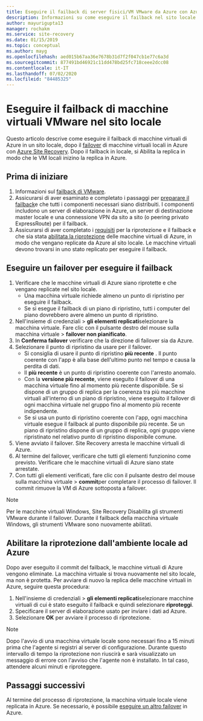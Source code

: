 ```yaml
---
title: Eseguire il failback di server fisici/VM VMware da Azure con Azure Site Recovery
description: Informazioni su come eseguire il failback nel sito locale dopo il failover in Azure durante il ripristino di emergenza di macchine virtuali VMware e server fisici in Azure.
author: mayurigupta13
manager: rochakm
ms.service: site-recovery
ms.date: 01/15/2019
ms.topic: conceptual
ms.author: mayg
ms.openlocfilehash: aed015b67aa36e7678b31d7f2f047cb1e77c6a3d
ms.sourcegitcommit: 877491bd46921c11dd478bd25fc718ceee2dcc08
ms.contentlocale: it-IT
ms.lasthandoff: 07/02/2020
ms.locfileid: "84485325"
---
```

# <a name="fail-back-vmware-vms-to-on-premises-site"></a>Eseguire il failback di macchine virtuali VMware nel sito locale

Questo articolo descrive come eseguire il failback di macchine virtuali di Azure in un sito locale, dopo il [failover](site-recovery-failover.md) di macchine virtuali locali in Azure con [Azure Site Recovery](site-recovery-overview.md). Dopo il failback in locale, si Abilita la replica in modo che le VM locali inizino la replica in Azure.

## <a name="before-you-start"></a>Prima di iniziare

1. Informazioni sul [failback di VMware](failover-failback-overview.md#vmwarephysical-reprotectionfailback). 
2. Assicurarsi di aver esaminato e completato i passaggi per [preparare il failback](vmware-azure-prepare-failback.md)e che tutti i componenti necessari siano distribuiti. I componenti includono un server di elaborazione in Azure, un server di destinazione master locale e una connessione VPN da sito a sito (o peering privato ExpressRoute) per il failback.
3. Assicurarsi di aver completato i [requisiti](vmware-azure-reprotect.md#before-you-begin) per la riprotezione e il failback e che sia stata [abilitata la riprotezione](vmware-azure-reprotect.md#enable-reprotection) delle macchine virtuali di Azure, in modo che vengano replicate da Azure al sito locale. Le macchine virtuali devono trovarsi in uno stato replicato per eseguire il failback.




## <a name="run-a-failover-to-fail-back"></a>Eseguire un failover per eseguire il failback

1. Verificare che le macchine virtuali di Azure siano riprotette e che vengano replicate nel sito locale.
    - Una macchina virtuale richiede almeno un punto di ripristino per eseguire il failback.
    - Se si esegue il failback di un piano di ripristino, tutti i computer del piano dovrebbero avere almeno un punto di ripristino.
2. Nell'insieme di credenziali > **gli elementi replicati**selezionare la macchina virtuale. Fare clic con il pulsante destro del mouse sulla macchina virtuale > **failover non pianificato**.
3. In **Conferma failover** verificare che la direzione di failover sia da Azure.
4. Selezionare il punto di ripristino da usare per il failover.
    - Si consiglia di usare il punto di ripristino **più recente** . Il punto coerente con l'app è alla base dell'ultimo punto nel tempo e causa la perdita di dati.
    - Il **più recente** è un punto di ripristino coerente con l'arresto anomalo.
    - Con la **versione più recente**, viene eseguito il failover di una macchina virtuale fino al momento più recente disponibile. Se si dispone di un gruppo di replica per la coerenza tra più macchine virtuali all'interno di un piano di ripristino, viene eseguito il failover di ogni macchina virtuale nel gruppo fino al momento più recente indipendente.
    - Se si usa un punto di ripristino coerente con l'app, ogni macchina virtuale esegue il failback al punto disponibile più recente. Se un piano di ripristino dispone di un gruppo di replica, ogni gruppo viene ripristinato nel relativo punto di ripristino disponibile comune.
5. Viene avviato il failover. Site Recovery arresta le macchine virtuali di Azure.
6. Al termine del failover, verificare che tutti gli elementi funzionino come previsto. Verificare che le macchine virtuali di Azure siano state arrestate. 
7. Con tutti gli elementi verificati, fare clic con il pulsante destro del mouse sulla macchina virtuale > **commit**per completare il processo di failover. Il commit rimuove la VM di Azure sottoposta a failover. 

> [!NOTE]
> Per le macchine virtuali Windows, Site Recovery Disabilita gli strumenti VMware durante il failover. Durante il failback della macchina virtuale Windows, gli strumenti VMware sono nuovamente abilitati. 




## <a name="reprotect-from-on-premises-to-azure"></a>Abilitare la riprotezione dall'ambiente locale ad Azure

Dopo aver eseguito il commit del failback, le macchine virtuali di Azure vengono eliminate. La macchina virtuale si trova nuovamente nel sito locale, ma non è protetta. Per avviare di nuovo la replica delle macchine virtuali in Azure, seguire questa procedura:

1. Nell'insieme di credenziali > **gli elementi replicati**selezionare macchine virtuali di cui è stato eseguito il failback e quindi selezionare **riproteggi**.
2. Specificare il server di elaborazione usato per inviare i dati ad Azure.
3. Selezionare **OK** per avviare il processo di riprotezione.

> [!NOTE]
> Dopo l'avvio di una macchina virtuale locale sono necessari fino a 15 minuti prima che l'agente si registri al server di configurazione. Durante questo intervallo di tempo la riprotezione non riuscirà e sarà visualizzato un messaggio di errore con l'avviso che l'agente non è installato. In tal caso, attendere alcuni minuti e riproteggere.

## <a name="next-steps"></a>Passaggi successivi

Al termine del processo di riprotezione, la macchina virtuale locale viene replicata in Azure. Se necessario, è possibile [eseguire un altro failover](site-recovery-failover.md) in Azure.

